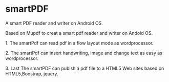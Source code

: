 smartPDF
========

A smart PDF reader and writer on Android OS.

Based on Mupdf to creat a smart pdf reader and writer on Andoid OS.
<p>
1. The smartPdf can read pdf in a flow layout mode as wordprocessor.<p>
2. The smartPdf can insert handwriting, image and change text as easy as wordprocessor.<p>
3. Last The smartPDF can pubish a pdf file to a HTML5 Web sites based on HTML5,Boostrap, jquery.<p>
